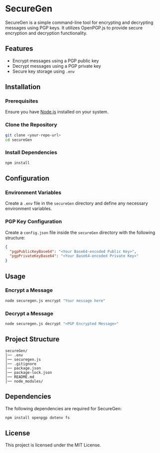 # SecureGen

SecureGen is a simple command-line tool for encrypting and decrypting messages using PGP keys. It utilizes OpenPGP.js to provide secure encryption and decryption functionality.

## Features
- Encrypt messages using a PGP public key
- Decrypt messages using a PGP private key
- Secure key storage using `.env`

## Installation

### Prerequisites
Ensure you have [Node.js](https://nodejs.org/) installed on your system.

### Clone the Repository
```sh
git clone <your-repo-url>
cd secureGen
```

### Install Dependencies
```sh
npm install
```

## Configuration

### Environment Variables
Create a `.env` file in the `secureGen` directory and define any necessary environment variables.

### PGP Key Configuration
Create a `config.json` file inside the `secureGen` directory with the following structure:
```json
{
  "pgpPublicKeyBase64": "<Your Base64-encoded Public Key>",
  "pgpPrivateKeyBase64": "<Your Base64-encoded Private Key>"
}
```

## Usage

### Encrypt a Message
```sh
node securegen.js encrypt "Your message here"
```

### Decrypt a Message
```sh
node securegen.js decrypt "<PGP Encrypted Message>"
```

## Project Structure
```
secureGen/
│── .env
│── securegen.js
│── .gitignore
│── package.json
│── package-lock.json
│── README.md
│── node_modules/
```

## Dependencies
The following dependencies are required for SecureGen:
```sh
npm install openpgp dotenv fs
```

## License
This project is licensed under the MIT License.

